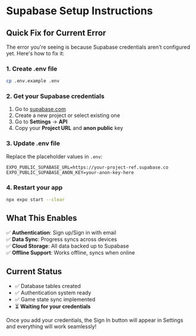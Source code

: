 # Supabase Setup Instructions

## Quick Fix for Current Error

The error you're seeing is because Supabase credentials aren't configured yet. Here's how to fix it:

### 1. Create .env file

```bash
cp .env.example .env
```

### 2. Get your Supabase credentials

1. Go to [supabase.com](https://supabase.com)
2. Create a new project or select existing one
3. Go to **Settings** → **API**
4. Copy your **Project URL** and **anon public** key

### 3. Update .env file

Replace the placeholder values in `.env`:

```
EXPO_PUBLIC_SUPABASE_URL=https://your-project-ref.supabase.co
EXPO_PUBLIC_SUPABASE_ANON_KEY=your-anon-key-here
```

### 4. Restart your app

```bash
npx expo start --clear
```

## What This Enables

✅ **Authentication**: Sign up/Sign in with email  
✅ **Data Sync**: Progress syncs across devices  
✅ **Cloud Storage**: All data backed up to Supabase  
✅ **Offline Support**: Works offline, syncs when online

## Current Status

- ✅ Database tables created
- ✅ Authentication system ready
- ✅ Game state sync implemented
- ⏳ **Waiting for your credentials**

Once you add your credentials, the Sign In button will appear in Settings and everything will work seamlessly!
